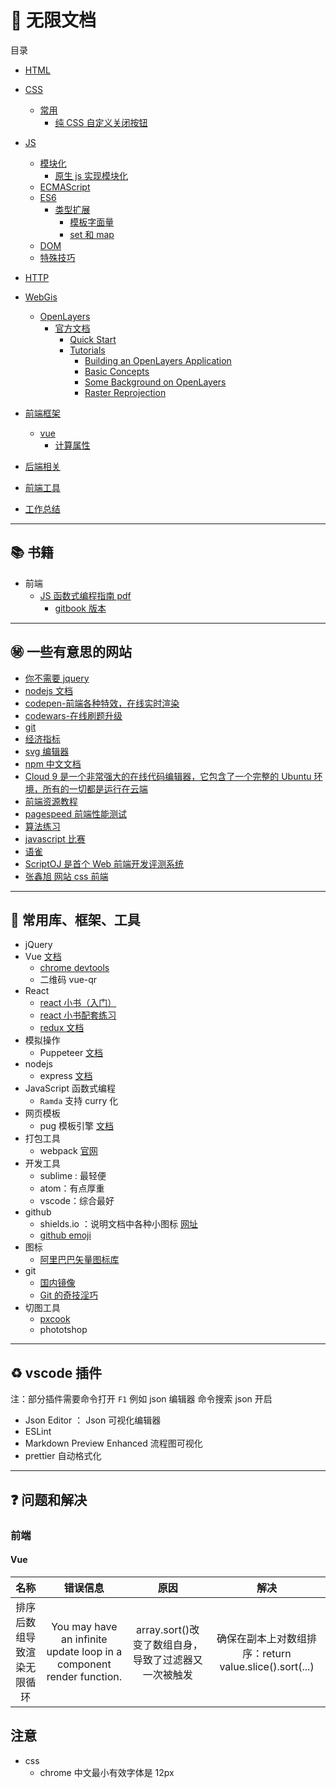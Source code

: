 # :closed_book: 无限文档

目录

- [HTML]()
- [CSS]()
  - [常用]()
    - [纯 CSS 自定义关闭按钮](https://github.com/ArcherGrey/UnlimitedDocsWork/blob/master/docs/Css/normal/closebutton.md)
- [JS]()
  - [模块化]()
    - [原生 js 实现模块化](https://github.com/ArcherGrey/UnlimitedDocsWork/blob/master/docs/JavaScript/module/%E5%8E%9F%E7%94%9Fjs%E6%A8%A1%E5%9D%97%E5%8C%96.md)
  - [ECMAScript]()
  - [ES6]()
    - [类型扩展]()
      - [模板字面量](https://github.com/ArcherGrey/UnlimitedDocsWork/blob/master/docs/JavaScript/es6/type/%E6%A8%A1%E6%9D%BF%E5%AD%97%E9%9D%A2%E9%87%8F.md)
      - [set 和 map](https://github.com/ArcherGrey/UnlimitedDocsWork/blob/master/docs/JavaScript/es6/type/set_map.md)
  - [DOM]()
  - [特殊技巧]()
- [HTTP]()
- [WebGis]()
  - [OpenLayers]()
    - [官方文档]()
      - [Quick Start](https://github.com/ArcherGrey/UnlimitedDocsWork/blob/master/docs/WebGis/OpenLayers/%E5%AE%98%E6%96%B9%E6%96%87%E6%A1%A3/QuickStart.md)
      - [Tutorials]()
        - [Building an OpenLayers Application]()
        - [Basic Concepts](https://github.com/ArcherGrey/UnlimitedDocsWork/blob/master/docs/WebGis/OpenLayers/%E5%AE%98%E6%96%B9%E6%96%87%E6%A1%A3/Tutorials/BasicConcepts.md)
        - [Some Background on OpenLayers]()
        - [Raster Reprojection]()
- [前端框架]()

  - [vue]()
    - [计算属性](https://github.com/ArcherGrey/UnlimitedDocsWork/blob/master/docs/FE_framework/vue/computed.md)

- [后端相关]()
- [前端工具]()
- [工作总结]()

---

## :books: 书籍

- 前端
  - [JS 函数式编程指南 pdf](https://github.com/ArcherGrey/UnlimitedDocsWork/blob/master/book/mostly-adequate-guide-chinese.pdf)
    - [gitbook 版本](https://llh911001.gitbooks.io/mostly-adequate-guide-chinese/content/)

---

## :secret: 一些有意思的网站

- [你不需要 jquery](https://blog.garstasio.com/you-dont-need-jquery/)
- [nodejs 文档](https://nodejs.org/download/release/v8.9.1/docs/api/)
- [codepen-前端各种特效，在线实时渲染](https://codepen.io/)
- [codewars-在线刷题升级](https://www.codewars.com/)
- [git](https://git-scm.com/docs)
- [经济指标](https://zh.tradingeconomics.com/)
- [svg 编辑器](https://editor.method.ac/)
- [npm 中文文档](https://www.npmjs.com.cn/)
- [Cloud 9 是一个非常强大的在线代码编辑器，它包含了一个完整的 Ubuntu 环境，所有的一切都是运行在云端](http://c9.io)
- [前端资源教程](https://cnodejs.org/topic/56ef3edd532839c33a99d00e)
- [pagespeed 前端性能测试](http://developers.google.cn/speed/pagespeed/insights/)
- [算法练习](https://leetcode-cn.com/)
- [javascript 比赛](https://2019.js13kgames.com/)
- [语雀](https://www.yuque.com/)
- [ScriptOJ 是首个 Web 前端开发评测系统](http://scriptoj.mangojuice.top/)
- [张鑫旭 网站 css 前端](https://www.zhangxinxu.com/)

---

## :triangular_ruler: 常用库、框架、工具

- jQuery
- Vue [文档](https://cn.vuejs.org/index.html)
  - [chrome devtools](https://github.com/ArcherGrey/UnlimitedDocsWork/issues/5)
  - 二维码 vue-qr
- React
  - [react 小书（入门）](http://huziketang.mangojuice.top/books/react/)
  - [react 小书配套练习](http://scriptoj.mangojuice.top/problemsGroups/593a2e29b3838c385539fa4f)
  - [redux 文档](https://www.redux.org.cn/)
- 模拟操作
  - Puppeteer [文档](https://zhaoqize.github.io/puppeteer-api-zh_CN/#/)
- nodejs
  - express [文档](https://expressjs.com/en/4x/api.html)
- JavaScript 函数式编程
  - `Ramda` 支持 curry 化
- 网页模板
  - pug 模板引擎 [文档](https://pug.bootcss.com/api/getting-started.html)
- 打包工具
  - webpack [官网](https://www.webpackjs.com/)
- 开发工具
  - sublime : 最轻便
  - atom：有点厚重
  - vscode：综合最好
- github
  - shields.io ：说明文档中各种小图标 [网址](https://shields.io/)
  - [github emoji](https://github.com/caiyongji/emoji-list)
- 图标
  - [阿里巴巴矢量图标库](https://www.iconfont.cn/)
- git
  - [国内镜像](https://github.com/waylau/git-for-win)
  - [Git 的奇技淫巧](https://github.com/521xueweihan/git-tips)
- 切图工具
  - [pxcook](https://www.fancynode.com.cn/pxcook)
  - phototshop

---

## :recycle: vscode 插件

注：部分插件需要命令打开 `F1` 例如 json 编辑器 命令搜索 json 开启

- Json Editor ： Json 可视化编辑器
- ESLint
- Markdown Preview Enhanced 流程图可视化
- prettier 自动格式化

---

## :question: 问题和解决

### 前端

#### Vue

|            名称            |                               错误信息                               |                         原因                         |                          解决                          |
| :------------------------: | :------------------------------------------------------------------: | :--------------------------------------------------: | :----------------------------------------------------: |
| 排序后数组导致渲染无限循环 | You may have an infinite update loop in a component render function. | array.sort()改变了数组自身，导致了过滤器又一次被触发 | 确保在副本上对数组排序：return value.slice().sort(...) |

## 注意

- css
  - chrome 中文最小有效字体是 12px
